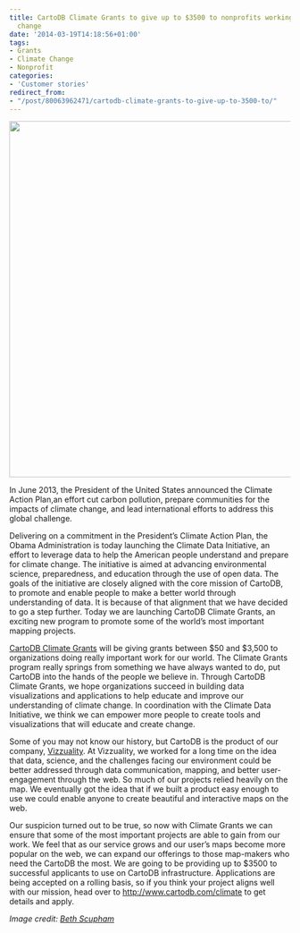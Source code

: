 ```yaml
---
title: CartoDB Climate Grants to give up to $3500 to nonprofits working on climate
  change
date: '2014-03-19T14:18:56+01:00'
tags:
- Grants
- Climate Change
- Nonprofit
categories:
- 'Customer stories'
redirect_from:
- "/post/80063962471/cartodb-climate-grants-to-give-up-to-3500-to/"
---
```


<img src="http://i.imgur.com/Vfq3DKX.jpg" width="637"/>

In June 2013, the President of the United States announced the Climate Action Plan,an effort cut carbon pollution, prepare communities for the impacts of climate change, and lead international efforts to address this global challenge.

Delivering on a commitment in the President’s Climate Action Plan, the Obama Administration is today launching the Climate Data Initiative, an effort to leverage data to help the American people understand and prepare for climate change. The initiative is aimed at advancing environmental science, preparedness, and education through the use of open data. The goals of the initiative are closely aligned with the core mission of CartoDB, to promote and enable people to make a better world through understanding of data. It is because of that alignment that we have decided to go a step further. Today we are launching CartoDB Climate Grants, an exciting new program to promote some of the world’s most important mapping projects.

<a href="http://cartodb.com/climate">CartoDB Climate Grants</a> will be giving grants between $50 and $3,500 to organizations doing really important work for our world. The Climate Grants program really springs from something we have always wanted to do, put CartoDB into the hands of the people we believe in. Through CartoDB Climate Grants, we hope organizations succeed in building data visualizations and applications to help educate and improve our understanding of climate change. In coordination with the Climate Data Initiative, we think we can empower more people to create tools and visualizations that will educate and create change.

Some of you may not know our history, but CartoDB is the product of our company, <a href="http://vizzuality.com">Vizzuality</a>. At Vizzuality, we worked for a long time on the idea that data, science, and the challenges facing our environment could be better addressed through data communication, mapping, and better user-engagement through the web. So much of our projects relied heavily on the map. We eventually got the idea that if we built a product easy enough to use we could enable anyone to create beautiful and interactive maps on the web.

Our suspicion turned out to be true, so now with Climate Grants we can ensure that some of the most important projects are able to gain from our work. We feel that as our service grows and our user’s maps become more popular on the web, we can expand our offerings to those map-makers who need the CartoDB the most. We are going to be providing up to $3500 to successful applicants to use on CartoDB infrastructure. Applications are being accepted on a rolling basis, so if you think your project aligns well with our mission, head over to <a href="http://www.cartodb.com/climate">http://www.cartodb.com/climate</a> to get details and apply.

_Image credit: <a href="http://www.flickr.com/photos/bethscupham/7663247816/sizes/c/" target="_blank">Beth Scupham</a>_
